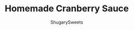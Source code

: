 ---
layout: ../../layouts/MarkdownPostLayout.astro
title: Homemade Cranberry Sauce
author: ShugarySweets
pubDate: 2020-11-16
description: "Make tradition taste even better with a batch of Homemade Cranberry Sauce this Thanksgiving. This classic cranberry side dish with a hint of orange and vanilla is a must-have for any turkey dinner!"
image_url: https://www.shugarysweets.com/wp-content/uploads/2020/11/cranberry-sauce-facebook.jpg
tags: ["Salad and Sides","American"]
calories: 177
protein: 0
carbohydrates: 45
fats: 0
fiber: 2
ingredients: ["4 cups fresh cranberries ","1 1/2 cups granulated sugar","1 cup water","½ cup orange juice","1 teaspoon orange zest","½ teaspoon vanilla extract"]
serves: 4
time: "7 minutes"
prepTime: "2 minutes"
instructions: ["Rinse cranberries in cold water. ","In a large sauce pan, combine cranberries, sugar, water and orange juice. ","Heat over medium heat until boiling, stirring until sugar dissolves. Then boil an additional 10 minutes or until cranberries pop and sauce thickens. ","Remove from heat. Stir in vanilla and orange zest.  Serve warm or chilled.","Store in an airtight container in the refrigerator for up to 5 days."]
nutrition: ["177 calories","45 grams carbohydrates","0 milligrams cholesterol","0 grams fat","2 grams fiber","0 grams protein","0 grams saturated fat","3 grams sodium","41 grams sugar","0 grams trans fat","0 grams unsaturated fat"]
---